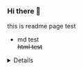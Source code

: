 ### Hi there 👋
this is readme page test
- md test  
<s>html test</s>

<details title="hello detail">
    hello details content
<details>

<!--
<iframe src="://codepen.io/thetime50/full/dyowVWE" />
<iframe src="://thetime50.github.io/show-pages/t-rex-runner-zero/components/neterror/resources/neterror.html" />
<script>
  console.log('hello script')
 </script>
-->

<!--
**thetime50/thetime50** is a ✨ _special_ ✨ repository because its `README.md` (this file) appears on your GitHub profile.

Here are some ideas to get you started:

- 🔭 I’m currently working on ...
- 🌱 I’m currently learning ...
- 👯 I’m looking to collaborate on ...
- 🤔 I’m looking for help with ...
- 💬 Ask me about ...
- 📫 How to reach me: ...
- 😄 Pronouns: ...
- ⚡ Fun fact: ...
-->

